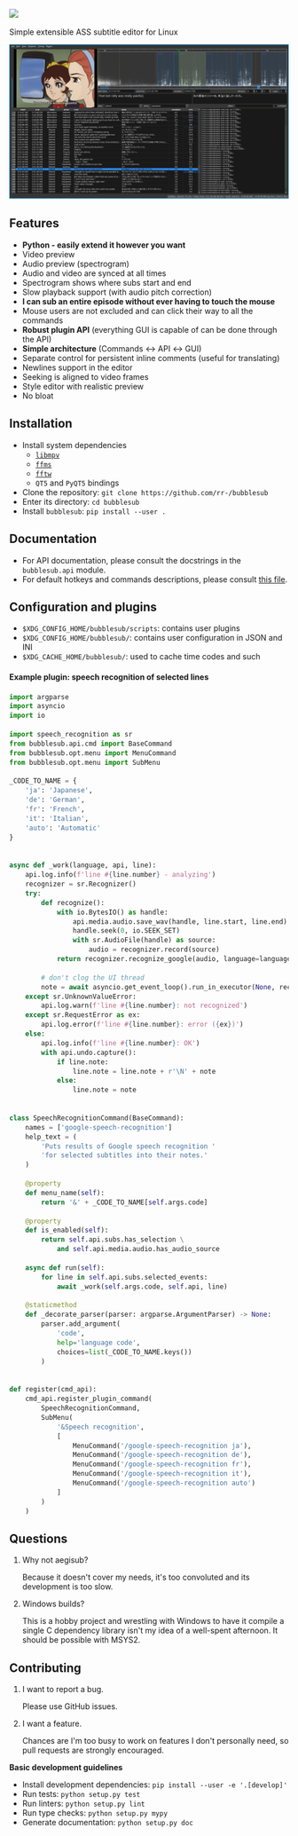 ![](https://cdn.rawgit.com/rr-/bubblesub/master/docs/logo.svg)

Simple extensible ASS subtitle editor for Linux

![](docs/screen.png)

## Features

- **Python - easily extend it however you want**
- Video preview
- Audio preview (spectrogram)
- Audio and video are synced at all times
- Spectrogram shows where subs start and end
- Slow playback support (with audio pitch correction)
- **I can sub an entire episode without ever having to touch the mouse**
- Mouse users are not excluded and can click their way to all the commands
- **Robust plugin API** (everything GUI is capable of can be done through the API)
- **Simple architecture** (Commands ↔ API ↔ GUI)
- Separate control for persistent inline comments (useful for translating)
- Newlines support in the editor
- Seeking is aligned to video frames
- Style editor with realistic preview
- No bloat

## Installation

- Install system dependencies
    - [`libmpv`](https://github.com/mpv-player/mpv.git)
    - [`ffms`](https://github.com/FFMS/ffms2)
    - [`fftw`](https://github.com/FFTW/fftw3)
    - `QT5` and `PyQT5` bindings
- Clone the repository: `git clone https://github.com/rr-/bubblesub`
- Enter its directory: `cd bubblesub`
- Install `bubblesub`: `pip install --user .`

## Documentation

- For API documentation, please consult the docstrings in the `bubblesub.api`
module.
- For default hotkeys and commands descriptions, please consult [this
file](https://github.com/rr-/bubblesub/tree/master/docs/doc.md).

## Configuration and plugins

- `$XDG_CONFIG_HOME/bubblesub/scripts`: contains user plugins
- `$XDG_CONFIG_HOME/bubblesub/`: contains user configuration in JSON and INI
- `$XDG_CACHE_HOME/bubblesub/`: used to cache time codes and such

#### Example plugin: speech recognition of selected lines

```python
import argparse
import asyncio
import io

import speech_recognition as sr
from bubblesub.api.cmd import BaseCommand
from bubblesub.opt.menu import MenuCommand
from bubblesub.opt.menu import SubMenu

_CODE_TO_NAME = {
    'ja': 'Japanese',
    'de': 'German',
    'fr': 'French',
    'it': 'Italian',
    'auto': 'Automatic'
}


async def _work(language, api, line):
    api.log.info(f'line #{line.number} - analyzing')
    recognizer = sr.Recognizer()
    try:
        def recognize():
            with io.BytesIO() as handle:
                api.media.audio.save_wav(handle, line.start, line.end)
                handle.seek(0, io.SEEK_SET)
                with sr.AudioFile(handle) as source:
                    audio = recognizer.record(source)
            return recognizer.recognize_google(audio, language=language)

        # don't clog the UI thread
        note = await asyncio.get_event_loop().run_in_executor(None, recognize)
    except sr.UnknownValueError:
        api.log.warn(f'line #{line.number}: not recognized')
    except sr.RequestError as ex:
        api.log.error(f'line #{line.number}: error ({ex})')
    else:
        api.log.info(f'line #{line.number}: OK')
        with api.undo.capture():
            if line.note:
                line.note = line.note + r'\N' + note
            else:
                line.note = note


class SpeechRecognitionCommand(BaseCommand):
    names = ['google-speech-recognition']
    help_text = (
        'Puts results of Google speech recognition '
        'for selected subtitles into their notes.'
    )

    @property
    def menu_name(self):
        return '&' + _CODE_TO_NAME[self.args.code]

    @property
    def is_enabled(self):
        return self.api.subs.has_selection \
            and self.api.media.audio.has_audio_source

    async def run(self):
        for line in self.api.subs.selected_events:
            await _work(self.args.code, self.api, line)

    @staticmethod
    def _decorate_parser(parser: argparse.ArgumentParser) -> None:
        parser.add_argument(
            'code',
            help='language code',
            choices=list(_CODE_TO_NAME.keys())
        )


def register(cmd_api):
    cmd_api.register_plugin_command(
        SpeechRecognitionCommand,
        SubMenu(
            '&Speech recognition',
            [
                MenuCommand('/google-speech-recognition ja'),
                MenuCommand('/google-speech-recognition de'),
                MenuCommand('/google-speech-recognition fr'),
                MenuCommand('/google-speech-recognition it'),
                MenuCommand('/google-speech-recognition auto')
            ]
        )
    )
```

## Questions

1. Why not aegisub?

    Because it doesn't cover my needs, it's too convoluted and its development
    is too slow.

2. Windows builds?

    This is a hobby project and wrestling with Windows to have it compile a
    single C dependency library isn't my idea of a well-spent afternoon.
    It should be possible with MSYS2.

## Contributing

1. I want to report a bug.

    Please use GitHub issues.

2. I want a feature.

    Chances are I'm too busy to work on features I don't personally need,
    so pull requests are strongly encouraged.

**Basic development guidelines**

- Install development dependencies: `pip install --user -e '.[develop]'`
- Run tests: `python setup.py test`
- Run linters: `python setup.py lint`
- Run type checks: `python setup.py mypy`
- Generate documentation: `python setup.py doc`
